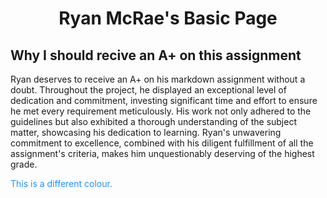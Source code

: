 <!DOCTYPE html>
<html>
<body>
<h1 align=center>Ryan McRae's Basic Page</h1>

## Why I should recive an A+ on this assignment ##

Ryan deserves to receive an A+ on his markdown assignment without a doubt. Throughout the project, he displayed an exceptional level of dedication and commitment, investing significant time and effort to ensure he met every requirement meticulously. His work not only adhered to the guidelines but also exhibited a thorough understanding of the subject matter, showcasing his dedication to learning. Ryan's unwavering commitment to excellence, combined with his diligent fulfillment of all the assignment's criteria, makes him unquestionably deserving of the highest grade.


<p style="color:DodgerBlue;">This is a different colour.</p>








